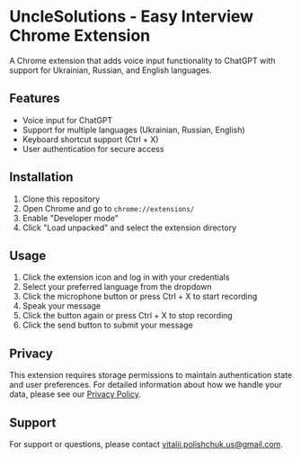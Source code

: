 # UncleSolutions - Easy Interview Chrome Extension

A Chrome extension that adds voice input functionality to ChatGPT with support for Ukrainian, Russian, and English languages.

## Features

- Voice input for ChatGPT
- Support for multiple languages (Ukrainian, Russian, English)
- Keyboard shortcut support (Ctrl + X)
- User authentication for secure access

## Installation

1. Clone this repository
2. Open Chrome and go to `chrome://extensions/`
3. Enable "Developer mode"
4. Click "Load unpacked" and select the extension directory

## Usage

1. Click the extension icon and log in with your credentials
2. Select your preferred language from the dropdown
3. Click the microphone button or press Ctrl + X to start recording
4. Speak your message
5. Click the button again or press Ctrl + X to stop recording
6. Click the send button to submit your message

## Privacy

This extension requires storage permissions to maintain authentication state and user preferences. For detailed information about how we handle your data, please see our [Privacy Policy](https://github.com/vitalii-pol-dev/easy-interview/blob/master/PRIVACY.md).

## Support

For support or questions, please contact vitalii.polishchuk.us@gmail.com. 